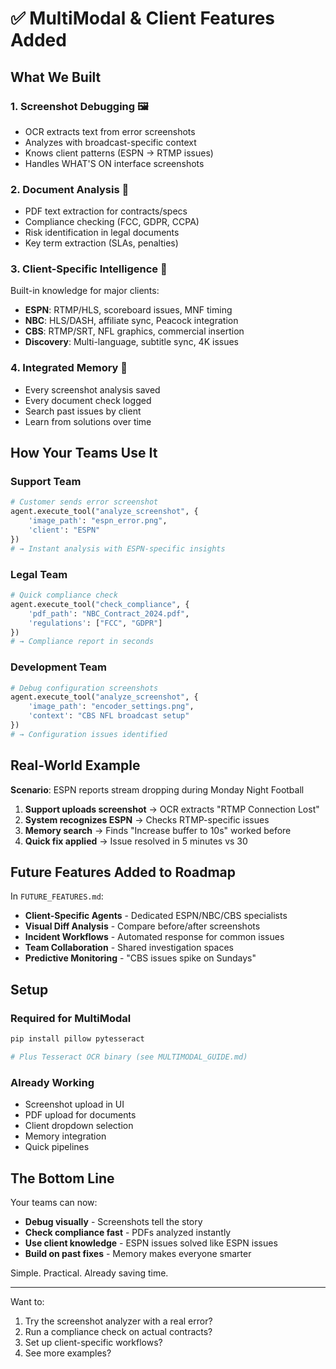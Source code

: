 # ✅ MultiModal & Client Features Added

## What We Built

### 1. **Screenshot Debugging** 🖼️
- OCR extracts text from error screenshots
- Analyzes with broadcast-specific context
- Knows client patterns (ESPN → RTMP issues)
- Handles WHAT'S ON interface screenshots

### 2. **Document Analysis** 📄
- PDF text extraction for contracts/specs
- Compliance checking (FCC, GDPR, CCPA)
- Risk identification in legal documents
- Key term extraction (SLAs, penalties)

### 3. **Client-Specific Intelligence** 🎯
Built-in knowledge for major clients:
- **ESPN**: RTMP/HLS, scoreboard issues, MNF timing
- **NBC**: HLS/DASH, affiliate sync, Peacock integration
- **CBS**: RTMP/SRT, NFL graphics, commercial insertion
- **Discovery**: Multi-language, subtitle sync, 4K issues

### 4. **Integrated Memory** 💾
- Every screenshot analysis saved
- Every document check logged
- Search past issues by client
- Learn from solutions over time

## How Your Teams Use It

### Support Team
```python
# Customer sends error screenshot
agent.execute_tool("analyze_screenshot", {
    'image_path': "espn_error.png",
    'client': "ESPN"
})
# → Instant analysis with ESPN-specific insights
```

### Legal Team
```python
# Quick compliance check
agent.execute_tool("check_compliance", {
    'pdf_path': "NBC_Contract_2024.pdf",
    'regulations': ["FCC", "GDPR"]
})
# → Compliance report in seconds
```

### Development Team
```python
# Debug configuration screenshots
agent.execute_tool("analyze_screenshot", {
    'image_path': "encoder_settings.png",
    'context': "CBS NFL broadcast setup"
})
# → Configuration issues identified
```

## Real-World Example

**Scenario**: ESPN reports stream dropping during Monday Night Football

1. **Support uploads screenshot** → OCR extracts "RTMP Connection Lost"
2. **System recognizes ESPN** → Checks RTMP-specific issues
3. **Memory search** → Finds "Increase buffer to 10s" worked before
4. **Quick fix applied** → Issue resolved in 5 minutes vs 30

## Future Features Added to Roadmap

In `FUTURE_FEATURES.md`:
- **Client-Specific Agents** - Dedicated ESPN/NBC/CBS specialists
- **Visual Diff Analysis** - Compare before/after screenshots
- **Incident Workflows** - Automated response for common issues
- **Team Collaboration** - Shared investigation spaces
- **Predictive Monitoring** - "CBS issues spike on Sundays"

## Setup

### Required for MultiModal
```bash
pip install pillow pytesseract

# Plus Tesseract OCR binary (see MULTIMODAL_GUIDE.md)
```

### Already Working
- Screenshot upload in UI
- PDF upload for documents
- Client dropdown selection
- Memory integration
- Quick pipelines

## The Bottom Line

Your teams can now:
- **Debug visually** - Screenshots tell the story
- **Check compliance fast** - PDFs analyzed instantly  
- **Use client knowledge** - ESPN issues solved like ESPN issues
- **Build on past fixes** - Memory makes everyone smarter

Simple. Practical. Already saving time.

---

Want to:
1. Try the screenshot analyzer with a real error?
2. Run a compliance check on actual contracts?
3. Set up client-specific workflows?
4. See more examples?
